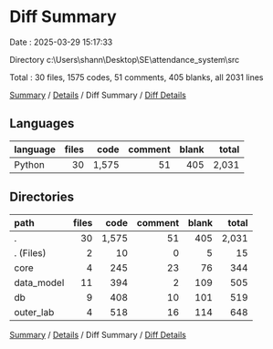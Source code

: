 # Diff Summary

Date : 2025-03-29 15:17:33

Directory c:\\Users\\shann\\Desktop\\SE\\attendance_system\\src

Total : 30 files,  1575 codes, 51 comments, 405 blanks, all 2031 lines

[Summary](results.md) / [Details](details.md) / Diff Summary / [Diff Details](diff-details.md)

## Languages
| language | files | code | comment | blank | total |
| :--- | ---: | ---: | ---: | ---: | ---: |
| Python | 30 | 1,575 | 51 | 405 | 2,031 |

## Directories
| path | files | code | comment | blank | total |
| :--- | ---: | ---: | ---: | ---: | ---: |
| . | 30 | 1,575 | 51 | 405 | 2,031 |
| . (Files) | 2 | 10 | 0 | 5 | 15 |
| core | 4 | 245 | 23 | 76 | 344 |
| data_model | 11 | 394 | 2 | 109 | 505 |
| db | 9 | 408 | 10 | 101 | 519 |
| outer_lab | 4 | 518 | 16 | 114 | 648 |

[Summary](results.md) / [Details](details.md) / Diff Summary / [Diff Details](diff-details.md)